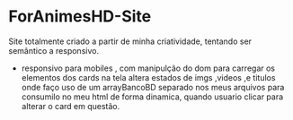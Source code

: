 # ForAnimesHD-Site
Site totalmente criado a partir de minha criatividade, tentando ser semântico a responsivo.
- responsivo para  mobiles , com manipulção do dom para carregar os elementos dos cards na tela altera estados de imgs ,videos ,e titulos onde faço uso de um arrayBancoBD  separado  nos meus arquivos para consumilo no meu html de forma dinamica,  quando usuario clicar para alterar o card em questão.
